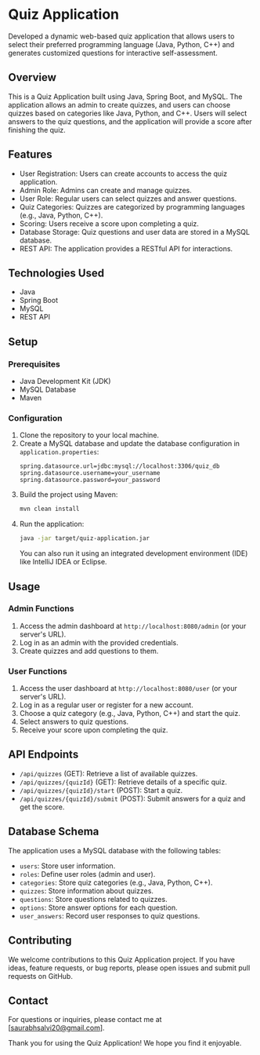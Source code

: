 # Quiz Application 

Developed a dynamic web-based quiz application that allows users to select their preferred programming language (Java, Python, C++) and generates customized questions for interactive self-assessment.

## Overview
This is a Quiz Application built using Java, Spring Boot, and MySQL. The application allows an admin to create quizzes, and users can choose quizzes based on categories like Java, Python, and C++. Users will select answers to the quiz questions, and the application will provide a score after finishing the quiz.

## Features
- User Registration: Users can create accounts to access the quiz application.
- Admin Role: Admins can create and manage quizzes.
- User Role: Regular users can select quizzes and answer questions.
- Quiz Categories: Quizzes are categorized by programming languages (e.g., Java, Python, C++).
- Scoring: Users receive a score upon completing a quiz.
- Database Storage: Quiz questions and user data are stored in a MySQL database.
- REST API: The application provides a RESTful API for interactions.

## Technologies Used
- Java
- Spring Boot
- MySQL
- REST API

## Setup

### Prerequisites
- Java Development Kit (JDK)
- MySQL Database
- Maven

### Configuration
1. Clone the repository to your local machine.
2. Create a MySQL database and update the database configuration in `application.properties`:
   ```properties
   spring.datasource.url=jdbc:mysql://localhost:3306/quiz_db
   spring.datasource.username=your_username
   spring.datasource.password=your_password
   ```
3. Build the project using Maven:
   ```bash
   mvn clean install
   ```
4. Run the application:
   ```bash
   java -jar target/quiz-application.jar
   ```
   You can also run it using an integrated development environment (IDE) like IntelliJ IDEA or Eclipse.

## Usage

### Admin Functions
1. Access the admin dashboard at `http://localhost:8080/admin` (or your server's URL).
2. Log in as an admin with the provided credentials.
3. Create quizzes and add questions to them.

### User Functions
1. Access the user dashboard at `http://localhost:8080/user` (or your server's URL).
2. Log in as a regular user or register for a new account.
3. Choose a quiz category (e.g., Java, Python, C++) and start the quiz.
4. Select answers to quiz questions.
5. Receive your score upon completing the quiz.

## API Endpoints
- `/api/quizzes` (GET): Retrieve a list of available quizzes.
- `/api/quizzes/{quizId}` (GET): Retrieve details of a specific quiz.
- `/api/quizzes/{quizId}/start` (POST): Start a quiz.
- `/api/quizzes/{quizId}/submit` (POST): Submit answers for a quiz and get the score.

## Database Schema
The application uses a MySQL database with the following tables:
- `users`: Store user information.
- `roles`: Define user roles (admin and user).
- `categories`: Store quiz categories (e.g., Java, Python, C++).
- `quizzes`: Store information about quizzes.
- `questions`: Store questions related to quizzes.
- `options`: Store answer options for each question.
- `user_answers`: Record user responses to quiz questions.

## Contributing
We welcome contributions to this Quiz Application project. If you have ideas, feature requests, or bug reports, please open issues and submit pull requests on GitHub.


## Contact
For questions or inquiries, please contact me at [saurabhsalvi20@gmail.com].

Thank you for using the Quiz Application! We hope you find it enjoyable.
